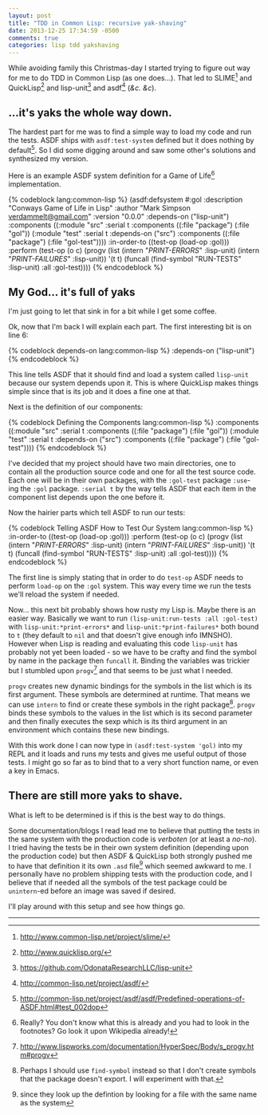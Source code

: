 ```yaml
---
layout: post
title: "TDD in Common Lisp: recursive yak-shaving"
date: 2013-12-25 17:34:59 -0500
comments: true
categories: lisp tdd yakshaving
---
```


While avoiding family this Christmas-day I started trying to figure out way
for me to do TDD in Common Lisp (as one does...). That led to SLIME[^1] and
    QuickLisp[^2] and lisp-unit[^3] and asdf[^4] (*&c. &c*).

## ...it's yaks the whole way down.

The hardest part for me was to find a simple way to load my code and run the
tests. ASDF ships with `asdf:test-system` defined but it does nothing by
default[^5]. So I did some digging around and saw some other's solutions and
synthesized my version.

Here is an example ASDF system definition for a Game of Life[^6]
implementation.

{% codeblock lang:common-lisp %}
(asdf:defsystem #:gol
  :description "Conways Game of Life in Lisp"
  :author "Mark Simpson <verdammelt@gmail.com>"
  :version "0.0.0"
  :depends-on ("lisp-unit")
  :components ((:module "src"
			:serial t
			:components ((:file "package")
				     (:file "gol"))
                (:module "test"
			:serial t
            :depends-on ("src")
			:components ((:file "package")
				     (:file "gol-test"))))
  :in-order-to ((test-op (load-op :gol)))
  :perform (test-op (o c) 
		    (progv
			(list (intern "*PRINT-ERRORS*" :lisp-unit)
			      (intern "*PRINT-FAILURES*" :lisp-unit))
			'(t t)
		      (funcall (find-symbol "RUN-TESTS" :lisp-unit) 
			       :all :gol-test))))
{% endcodeblock %}

## My God... it's full of yaks

I'm just going to let that sink in for a bit while I get some coffee.

Ok, now that I'm back I will explain each part. The first interesting bit is
on line 6:

{% codeblock depends-on lang:common-lisp %}
  :depends-on ("lisp-unit")
{% endcodeblock %}

This line tells ASDF that it should find and load a system called `lisp-unit`
because our system depends upon it. This is where QuickLisp makes things
simple since that is its job and it does a fine one at that.

Next is the definition of our components:

{% codeblock Defining the Components lang:common-lisp %}
  :components ((:module "src"
			:serial t
			:components ((:file "package")
				     (:file "gol"))
                (:module "test"
			:serial t
            :depends-on ("src")
			:components ((:file "package")
				     (:file "gol-test"))))
{% endcodeblock %}

I've decided that my project should have two main directories, one to contain
all the production source code and one for all the test source code. Each one
will be in their own packages, with the `:gol-test` package `:use`-ing the
`:gol` package. `:serial t` by the way tells ASDF that each item in the
component list depends upon the one before it.

Now the hairier parts which tell ASDF to run our tests:

{% codeblock Telling ASDF How to Test Our System lang:common-lisp %}
  :in-order-to ((test-op (load-op :gol)))
  :perform (test-op (o c) 
		    (progv
			(list (intern "*PRINT-ERRORS*" :lisp-unit)
			      (intern "*PRINT-FAILURES*" :lisp-unit))
			'(t t)
		      (funcall (find-symbol "RUN-TESTS" :lisp-unit) 
			       :all :gol-test))))
{% endcodeblock %}

The first line is simply stating that in order to do `test-op` ASDF needs to
perform `load-op` on the `:gol` system. This way every time we run the tests
we'll reload the system if needed.

Now... this next bit probably shows how rusty my Lisp is. Maybe there is an
easier way. Basically we want to run `(lisp-unit:run-tests :all :gol-test)`
with `lisp-unit:*print-errors*` and `lisp-unit:*print-failures*` both bound to
`t` (they default to `nil` and that doesn't give enough info IMNSHO). However
when Lisp is reading and evaluating this code `lisp-unit` has probably not yet
been loaded - so we have to be crafty and find the symbol by name in the
package then `funcall` it. Binding the variables was trickier but I stumbled
upon `progv`[^7] and that seems to be just what I needed.

`progv` creates new dynamic bindings for the symbols in the list which is its
first argument. These symbols are determined at runtime. That means we can use
`intern` to find or create these symbols in the right package[^8]. `progv`
binds these symbols to the values in the list which is its second parameter
and then finally executes the sexp which is its third argument in an
environment which contains these new bindings.

With this work done I can now type in `(asdf:test-system 'gol)` into my REPL
and it loads and runs my tests and gives me useful output of those tests. I
might go so far as to bind that to a very short function name, or even a key
in Emacs.

## There are still more yaks to shave.

What is left to be determined is if this is the best way to do things. 

Some documentation/blogs I read lead me to believe that putting the tests in
the same system with the production code is *verboten* (or at least a
*no-no*). I tried having the tests be in their own system definition
(depending upon the production code) but then ASDF & QuickLisp both strongly
pushed me to have that definition it its own `.asd` file[^9] which seemed
awkward to me. I personally have no problem shipping tests with the production
code, and I believe that if needed all the symbols of the test package could
be `unintern`-ed before an image was saved if desired.

I'll play around with this setup and see how things go.

--- 
[^1]: http://www.common-lisp.net/project/slime/

[^2]: http://www.quicklisp.org/

[^3]: https://github.com/OdonataResearchLLC/lisp-unit

[^4]: http://common-lisp.net/project/asdf/

[^5]: http://common-lisp.net/project/asdf/asdf/Predefined-operations-of-ASDF.html#test_002dop

[^6]: Really? You don't know what this is already and you had to look in the 
    footnotes? Go look it upon Wikipedia already!

[^7]: http://www.lispworks.com/documentation/HyperSpec/Body/s_progv.htm#progv

[^8]: Perhaps I should use `find-symbol` instead so that I don't create
    symbols that the package doesn't export. I will experiment with that.

[^9]: since they look up the defintion by looking for a file with the same
    name as the system
